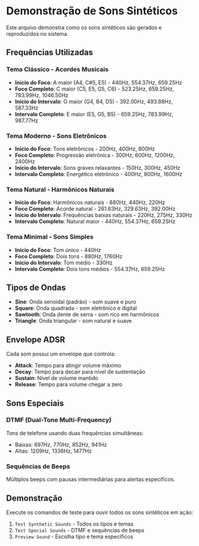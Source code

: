 # Demonstração de Sons Sintéticos

Este arquivo demonstra como os sons sintéticos são gerados e reproduzidos no sistema.

## Frequências Utilizadas

### Tema Clássico - Acordes Musicais
- **Início do Foco**: A maior (A4, C#5, E5) - 440Hz, 554.37Hz, 659.25Hz
- **Foco Completo**: C maior (C5, E5, G5, C6) - 523.25Hz, 659.25Hz, 783.99Hz, 1046.50Hz
- **Início do Intervalo**: G maior (G4, B4, D5) - 392.00Hz, 493.88Hz, 587.33Hz
- **Intervalo Completo**: E maior (E5, G5, B5) - 659.25Hz, 783.99Hz, 987.77Hz

### Tema Moderno - Sons Eletrônicos
- **Início do Foco**: Tons eletrônicos - 200Hz, 400Hz, 800Hz
- **Foco Completo**: Progressão eletrônica - 300Hz, 600Hz, 1200Hz, 2400Hz
- **Início do Intervalo**: Sons graves relaxantes - 150Hz, 300Hz, 450Hz
- **Intervalo Completo**: Energético eletrônico - 400Hz, 800Hz, 1600Hz

### Tema Natural - Harmônicos Naturais
- **Início do Foco**: Harmônicos naturais - 880Hz, 440Hz, 220Hz
- **Foco Completo**: Acorde natural - 261.63Hz, 329.63Hz, 392.00Hz
- **Início do Intervalo**: Frequências baixas naturais - 220Hz, 275Hz, 330Hz
- **Intervalo Completo**: Natural maior - 440Hz, 554.37Hz, 659.25Hz

### Tema Minimal - Sons Simples
- **Início do Foco**: Tom único - 440Hz
- **Foco Completo**: Dois tons - 880Hz, 1760Hz
- **Início do Intervalo**: Tom médio - 330Hz
- **Intervalo Completo**: Dois tons médios - 554.37Hz, 659.25Hz

## Tipos de Ondas

- **Sine**: Onda senoidal (padrão) - som suave e puro
- **Square**: Onda quadrada - som eletrônico e digital
- **Sawtooth**: Onda dente de serra - som rico em harmônicos
- **Triangle**: Onda triangular - som natural e suave

## Envelope ADSR

Cada som possui um envelope que controla:
- **Attack**: Tempo para atingir volume máximo
- **Decay**: Tempo para decair para nível de sustentação
- **Sustain**: Nível de volume mantido
- **Release**: Tempo para volume chegar a zero

## Sons Especiais

### DTMF (Dual-Tone Multi-Frequency)
Tons de telefone usando duas frequências simultâneas:
- Baixas: 697Hz, 770Hz, 852Hz, 941Hz
- Altas: 1209Hz, 1336Hz, 1477Hz

### Sequências de Beeps
Múltiplos beeps com pausas intermediárias para alertas específicos.

## Demonstração

Execute os comandos de teste para ouvir todos os sons sintéticos em ação:
1. `Test Synthetic Sounds` - Todos os tipos e temas
2. `Test Special Sounds` - DTMF e sequências de beeps
3. `Preview Sound` - Escolha tipo e tema específicos
